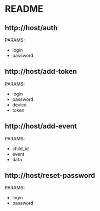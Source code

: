 # README

## http://host/auth

PARAMS:
  * login
  * password

## http://host/add-token

PARAMS:
  * login
  * password
  * device
  * token

## http://host/add-event

PARAMS:
  * child_id
  * event
  * data

## http://host/reset-password

PARAMS:
  * login
  * password
